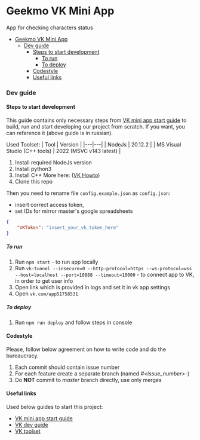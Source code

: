 # Geekmo VK Mini App

App for checking characters status

- [Geekmo VK Mini App](#geekmo-vk-mini-app)
    - [Dev guide](#dev-guide)
      - [Steps to start development](#steps-to-start-development)
        - [To run](#to-run)
        - [To deploy](#to-deploy)
      - [Codestyle](#codestyle)
      - [Useful links](#useful-links)

### Dev guide

#### Steps to start development

This guide contains only necessary steps from [VK mini app start guide](https://dev.vk.com/ru/mini-apps/getting-started) to build, run and start developing our project from scratch. If you want, you can reference it (above guide is in russian).

Used Toolset:
| Tool | Version |
|---|---|
| NodeJs  | 20.12.2 |
| MS Visual Studio (C++ tools) | 2022 (MSVC v143 latest) | 

1. Install required NodeJs version
2. Install python3
3. Install C++
   More here: ([VK Howto](https://dev.vk.com/ru/mini-apps/software-installation))
4. Clone this repo

Then you need to rename file `config.example.json` as `config.json`:
- insert correct access token,
- set IDs for mirror master's google spreadsheets

```JSON
{
    "VKToken": "insert_your_vk_token_here"
}
```

##### To run
1. Run `npm start` - to run app locally
2. Run `vk-tunnel --insecure=0 --http-protocol=https --ws-protocol=wss --host=localhost --port=10888 --timeout=10000` - to connect app to VK, in order to get user info
3. Open link which is provided in logs and set it in vk app settings
4. Open `vk.com/app51758531` 

##### To deploy
1. Run `npm run deploy` and follow steps in console

#### Codestyle

Please, follow below agreement on how to write code and do the bureaucracy.

1. Each commit should contain issue number
2. For each feature create a separate branch (named *#<issue_number>-<issue-name>*)
3. Do **NOT** commit to *master* branch directly, use only merges

#### Useful links

Used below guides to start this project:
- [VK mini app start guide](https://dev.vk.com/ru/mini-apps/getting-started)
- [VK dev guide](https://vk.com/dev)
- [VK toolset](https://dev.vk.com/ru/mini-apps/software-installation)